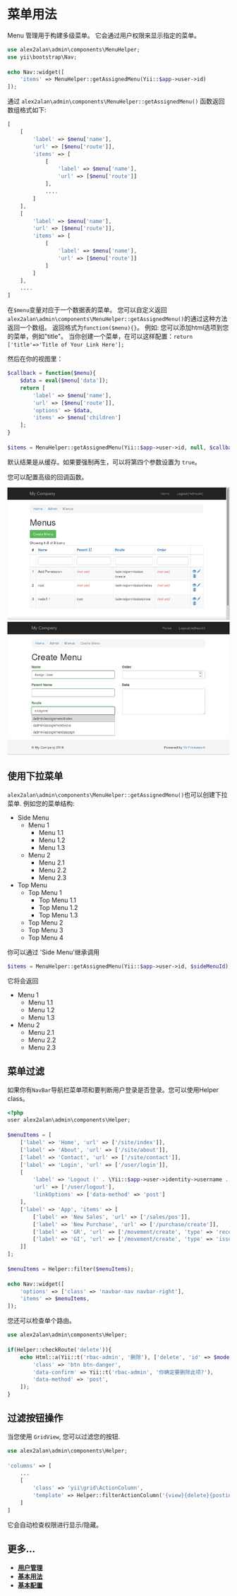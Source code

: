 菜单用法
==========

Menu 管理用于构建多级菜单。
它会通过用户权限来显示指定的菜单。

```php
use alex2alan\admin\components\MenuHelper;
use yii\bootstrap\Nav;

echo Nav::widget([
    'items' => MenuHelper::getAssignedMenu(Yii::$app->user->id)
]);
```

通过 `alex2alan\admin\components\MenuHelper::getAssignedMenu()` 函数返回数组格式如下:

```php
[
    [
        'label' => $menu['name'], 
        'url' => [$menu['route']],
        'items' => [
			[
				'label' => $menu['name'], 
				'url' => [$menu['route']]
            ],
            ....
        ]
    ],
    [
        'label' => $menu['name'], 
        'url' => [$menu['route']],
        'items' => [
			[
				'label' => $menu['name'], 
				'url' => [$menu['route']]
            ]
        ]
    ],
    ....
]
```

在`$menu`变量对应于一个数据表的菜单。
您可以自定义返回`alex2alan\admin\components\MenuHelper::getAssignedMenu()`的通过这种方法返回一个数组。
返回格式为`function($menu){}`。
例如:
    您可以添加html选项到您的菜单，例如"title"。
    当你创建一个菜单，在可以这样配置：``` return ['title'=>'Title of Your Link Here']; ```

然后在你的视图里：

```php
$callback = function($menu){
    $data = eval($menu['data']);
    return [
        'label' => $menu['name'], 
        'url' => [$menu['route']],
        'options' => $data,
        'items' => $menu['children']
    ];
}

$items = MenuHelper::getAssignedMenu(Yii::$app->user->id, null, $callback);
```

默认结果是从缓存。如果要强制再生，可以将第四个参数设置为 `true`。

您可以配置高级的回调函数。

![列表菜单](/docs/images/image09.png)
![创建菜单](/docs/images/image10.png)

使用下拉菜单
-------------------
`alex2alan\admin\components\MenuHelper::getAssignedMenu()`也可以创建下拉菜单.
例如您的菜单结构:

* Side Menu
  * Menu 1
    * Menu 1.1
    * Menu 1.2
    * Menu 1.3
  * Menu 2
    * Menu 2.1
    * Menu 2.2
    * Menu 2.3
* Top Menu
  * Top Menu 1
    * Top Menu 1.1
    * Top Menu 1.2
    * Top Menu 1.3
  * Top Menu 2
  * Top Menu 3
  * Top Menu 4

你可以通过 'Side Menu'继承调用

```php
$items = MenuHelper::getAssignedMenu(Yii::$app->user->id, $sideMenuId);
```

它将会返回
* Menu 1
  * Menu 1.1
  * Menu 1.2
  * Menu 1.3
* Menu 2
  * Menu 2.1
  * Menu 2.2
  * Menu 2.3

菜单过滤
--------------
如果你有`NavBar`导航栏菜单项和要判断用户登录是否登录。您可以使用Helper class。

```php
<?php
user alex2alan\admin\components\Helper;

$menuItems = [
    ['label' => 'Home', 'url' => ['/site/index']],
    ['label' => 'About', 'url' => ['/site/about']],
    ['label' => 'Contact', 'url' => ['/site/contact']],
    ['label' => 'Login', 'url' => ['/user/login']],
    [
        'label' => 'Logout (' . \Yii::$app->user->identity->username . ')',
        'url' => ['/user/logout'],
        'linkOptions' => ['data-method' => 'post']
    ],
    ['label' => 'App', 'items' => [
        ['label' => 'New Sales', 'url' => ['/sales/pos']],
        ['label' => 'New Purchase', 'url' => ['/purchase/create']],
        ['label' => 'GR', 'url' => ['/movement/create', 'type' => 'receive']],
        ['label' => 'GI', 'url' => ['/movement/create', 'type' => 'issue']],
    ]]
];

$menuItems = Helper::filter($menuItems);

echo Nav::widget([
    'options' => ['class' => 'navbar-nav navbar-right'],
    'items' => $menuItems,
]);
```

您还可以检查单个路由。

```php
use alex2alan\admin\components\Helper;

if(Helper::checkRoute('delete')){
    echo Html::a(Yii::t('rbac-admin', '删除'), ['delete', 'id' => $model->name], [
        'class' => 'btn btn-danger',
        'data-confirm' => Yii::t('rbac-admin', '你确定要删除此项?'),
        'data-method' => 'post',
    ]);
}
```

过滤按钮操作
---------------------------
当您使用 `GridView`, 您可以过滤您的按钮.

```php
use alex2alan\admin\components\Helper;

'columns' => [
    ...
    [
        'class' => 'yii\grid\ActionColumn',
        'template' => Helper::filterActionColumn('{view}{delete}{posting}'),
    ]
]
```
它会自动检查权限进行显示/隐藏。

更多...
---------------

- [**用户管理**](user-management.md)
- [**基本用法**](basic-usage.md)
- [**基本配置**](configuration.md)
